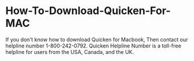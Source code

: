 # How-To-Download-Quicken-For-MAC
If you don't know how to download Quicken for Macbook, Then contact our helpline number 1-800-242-0792. Quicken Helpline Number is a toll-free helpline for users from the USA, Canada, and the UK.
